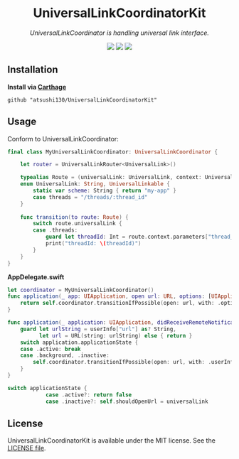 <p align="center">
    <h1 align="center">UniversalLinkCoordinatorKit</h1>
</p1>

<p align="center"><i>UniversalLinkCoordinator is handling universal link interface.</i></p>

<p align="center">
    <a href=".license"><img src="https://img.shields.io/badge/license-MIT-blue.svg"></a> 
    <a href="https://github.com/atsushi130/UniversalLinkCoordinatorKit.git"><img src="https://img.shields.io/badge/Swift-UniversalLinkCoordinatorKit-3B5998.svg"></a> 
    <img src="https://img.shields.io/badge/Swift-4-ffac45.svg">
</p>

## Installation
**Install via [Carthage](https://github.com/Carthage/Carthage)**  
```
github "atsushi130/UniversalLinkCoordinatorKit"
```

## Usage
Conform to UniversalLinkCoordinator:
```swift
final class MyUniversalLinkCoordinator: UniversalLinkCoordinator {

    let router = UniversalLinkRouter<UniversalLink>()

    typealias Route = (universalLink: UniversalLink, context: UniversalLinkContext)
    enum UniversalLink: String, UniversalLinkable {
        static var scheme: String { return "my-app" }
        case threads = "/threads/:thread_id"
    }
    
    func transition(to route: Route) {
        switch route.universalLink {
        case .threads:
            guard let threadId: Int = route.context.parameters["thread_id"] else { return }
            print("threadId: \(threadId)")
        }
    }
}
```

**AppDelegate.swift**
```swift
let coordinator = MyUniversalLinkCoordinator()
func application(_ app: UIApplication, open url: URL, options: [UIApplicationOpenURLOptionsKey : Any] = [:]) -> Bool {
    return self.coordinator.transitionIfPossible(open: url, with: .options(options))
}

func application(_ application: UIApplication, didReceiveRemoteNotification userInfo: [AnyHashable : Any], fetchCompletionHandler completionHandler: @escaping (UIBackgroundFetchResult) -> Void) {
    guard let urlString = userInfo["url"] as? String,
          let url = URL(string: urlString) else { return }
    switch application.applicationState {
	case .active: break
    case .background, .inactive:
        self.coordinator.transitionIfPossible(open: url, with: .userInfp(userInfo))
    }
}

switch applicationState {
	        case .active?: return false
	        case .inactive?: self.shouldOpenUrl = universalLink
```

## License
UniversalLinkCoordinatorKit is available under the MIT license. See the [LICENSE file](https://github.com/atsushi130/UniversalLinkCoordinatorKit/blob/master/license).
